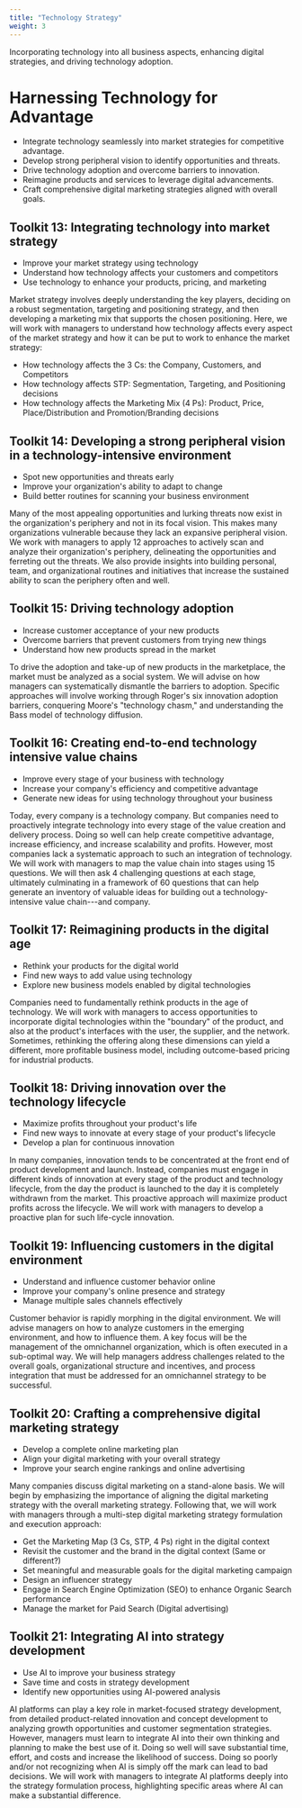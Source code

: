 ```yaml
---
title: "Technology Strategy"
weight: 3
---
```


Incorporating technology into all business aspects, enhancing digital strategies, and driving technology adoption.

# Harnessing Technology for Advantage

- Integrate technology seamlessly into market strategies for competitive advantage.
- Develop strong peripheral vision to identify opportunities and threats.
- Drive technology adoption and overcome barriers to innovation.
- Reimagine products and services to leverage digital advancements.
- Craft comprehensive digital marketing strategies aligned with overall goals.

## Toolkit 13: Integrating technology into market strategy

- Improve your market strategy using technology
- Understand how technology affects your customers and competitors
- Use technology to enhance your products, pricing, and marketing

Market strategy involves deeply understanding the key players, deciding on a robust segmentation, targeting and positioning strategy, and then developing a marketing mix that supports the chosen positioning. Here, we will work with managers to understand how technology affects every aspect of the market strategy and how it can be put to work to enhance the market strategy:

- How technology affects the 3 Cs: the Company, Customers, and Competitors
- How technology affects STP: Segmentation, Targeting, and Positioning decisions
- How technology affects the Marketing Mix (4 Ps): Product, Price, Place/Distribution and Promotion/Branding decisions

## Toolkit 14: Developing a strong peripheral vision in a technology-intensive environment

- Spot new opportunities and threats early
- Improve your organization's ability to adapt to change
- Build better routines for scanning your business environment

Many of the most appealing opportunities and lurking threats now exist in the organization's periphery and not in its focal vision. This makes many organizations vulnerable because they lack an expansive peripheral vision. We work with managers to apply 12 approaches to actively scan and analyze their organization's periphery, delineating the opportunities and ferreting out the threats. We also provide insights into building personal, team, and organizational routines and initiatives that increase the sustained ability to scan the periphery often and well.

## Toolkit 15: Driving technology adoption

- Increase customer acceptance of your new products
- Overcome barriers that prevent customers from trying new things
- Understand how new products spread in the market

To drive the adoption and take-up of new products in the marketplace, the market must be analyzed as a social system. We will advise on how managers can systematically dismantle the barriers to adoption. Specific approaches will involve working through Roger's six innovation adoption barriers, conquering Moore's "technology chasm," and understanding the Bass model of technology diffusion.

## Toolkit 16: Creating end-to-end technology intensive value chains

- Improve every stage of your business with technology
- Increase your company's efficiency and competitive advantage
- Generate new ideas for using technology throughout your business

Today, every company is a technology company. But companies need to proactively integrate technology into every stage of the value creation and delivery process. Doing so well can help create competitive advantage, increase efficiency, and increase scalability and profits. However, most companies lack a systematic approach to such an integration of technology. We will work with managers to map the value chain into stages using 15 questions. We will then ask 4 challenging questions at each stage, ultimately culminating in a framework of 60 questions that can help generate an inventory of valuable ideas for building out a technology-intensive value chain---and company.

## Toolkit 17: Reimagining products in the digital age

- Rethink your products for the digital world
- Find new ways to add value using technology
- Explore new business models enabled by digital technologies

Companies need to fundamentally rethink products in the age of technology. We will work with managers to access opportunities to incorporate digital technologies within the "boundary" of the product, and also at the product's interfaces with the user, the supplier, and the network. Sometimes, rethinking the offering along these dimensions can yield a different, more profitable business model, including outcome-based pricing for industrial products.

## Toolkit 18: Driving innovation over the technology lifecycle

- Maximize profits throughout your product's life
- Find new ways to innovate at every stage of your product's lifecycle
- Develop a plan for continuous innovation

In many companies, innovation tends to be concentrated at the front end of product development and launch. Instead, companies must engage in different kinds of innovation at every stage of the product and technology lifecycle, from the day the product is launched to the day it is completely withdrawn from the market. This proactive approach will maximize product profits across the lifecycle. We will work with managers to develop a proactive plan for such life-cycle innovation.

## Toolkit 19: Influencing customers in the digital environment

- Understand and influence customer behavior online
- Improve your company's online presence and strategy
- Manage multiple sales channels effectively

Customer behavior is rapidly morphing in the digital environment. We will advise managers on how to analyze customers in the emerging environment, and how to influence them. A key focus will be the management of the omnichannel organization, which is often executed in a sub-optimal way. We will help managers address challenges related to the overall goals, organizational structure and incentives, and process integration that must be addressed for an omnichannel strategy to be successful.

## Toolkit 20: Crafting a comprehensive digital marketing strategy

- Develop a complete online marketing plan
- Align your digital marketing with your overall strategy
- Improve your search engine rankings and online advertising

Many companies discuss digital marketing on a stand-alone basis. We will begin by emphasizing the importance of aligning the digital marketing strategy with the overall marketing strategy. Following that, we will work with managers through a multi-step digital marketing strategy formulation and execution approach:

- Get the Marketing Map (3 Cs, STP, 4 Ps) right in the digital context
- Revisit the customer and the brand in the digital context (Same or different?)
- Set meaningful and measurable goals for the digital marketing campaign
- Design an influencer strategy
- Engage in Search Engine Optimization (SEO) to enhance Organic Search performance
- Manage the market for Paid Search (Digital advertising)

## Toolkit 21: Integrating AI into strategy development

- Use AI to improve your business strategy
- Save time and costs in strategy development
- Identify new opportunities using AI-powered analysis

AI platforms can play a key role in market-focused strategy development, from detailed product-related innovation and concept development to analyzing growth opportunities and customer segmentation strategies. However, managers must learn to integrate AI into their own thinking and planning to make the best use of it. Doing so well will save substantial time, effort, and costs and increase the likelihood of success. Doing so poorly and/or not recognizing when AI is simply off the mark can lead to bad decisions. We will work with managers to integrate AI platforms deeply into the strategy formulation process, highlighting specific areas where AI can make a substantial difference.